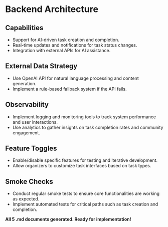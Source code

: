 # Backend Architecture

## Capabilities
- Support for AI-driven task creation and completion.
- Real-time updates and notifications for task status changes.
- Integration with external APIs for AI assistance.

## External Data Strategy
- Use OpenAI API for natural language processing and content generation.
- Implement a rule-based fallback system if the API fails.

## Observability
- Implement logging and monitoring tools to track system performance and user interactions.
- Use analytics to gather insights on task completion rates and community engagement.

## Feature Toggles
- Enable/disable specific features for testing and iterative development.
- Allow organizers to customize task interfaces based on task types.

## Smoke Checks
- Conduct regular smoke tests to ensure core functionalities are working as expected.
- Implement automated tests for critical paths such as task creation and completion.

**All 5 .md documents generated. Ready for implementation!**